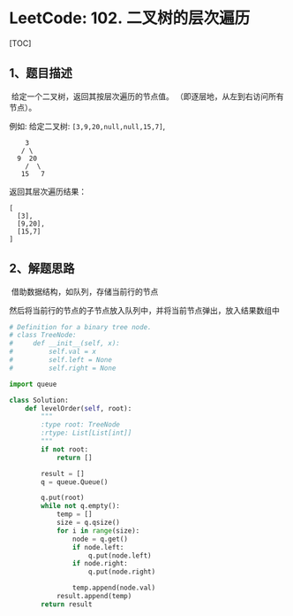 # LeetCode: 102. 二叉树的层次遍历

[TOC]



## 1、题目描述



​	给定一个二叉树，返回其按层次遍历的节点值。 （即逐层地，从左到右访问所有节点）。

例如:
给定二叉树: `[3,9,20,null,null,15,7]`,

```
    3
   / \
  9  20
    /  \
   15   7
```

返回其层次遍历结果：

```
[
  [3],
  [9,20],
  [15,7]
]
```



## 2、解题思路

​	借助数据结构，如队列，存储当前行的节点

​	然后将当前行的节点的子节点放入队列中，并将当前节点弹出，放入结果数组中

```python
# Definition for a binary tree node.
# class TreeNode:
#     def __init__(self, x):
#         self.val = x
#         self.left = None
#         self.right = None

import queue

class Solution:
    def levelOrder(self, root):
        """
        :type root: TreeNode
        :rtype: List[List[int]]
        """
        if not root:
            return []

        result = []
        q = queue.Queue()

        q.put(root)
        while not q.empty():
            temp = []
            size = q.qsize()
            for i in range(size):
                node = q.get()
                if node.left:
                    q.put(node.left)
                if node.right:
                    q.put(node.right)

                temp.append(node.val)
            result.append(temp)
        return result
```







